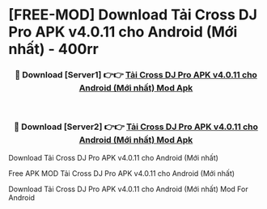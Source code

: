 # [FREE-MOD] Download Tải Cross DJ Pro APK v4.0.11 cho Android (Mới nhất) - 400rr


<div align="center">
<h3>🔴 Download [Server1] 👉👉 <a href="https://apk-comot.site?title=Tải_Cross_DJ_Pro_APK_v4.0.11_cho_Android_(Mới_nhất)">Tải Cross DJ Pro APK v4.0.11 cho Android (Mới nhất) Mod Apk</a></h3><br>

<h3>🔴 Download [Server2] 👉👉 <a href="https://apk-comot.site?title=Tải_Cross_DJ_Pro_APK_v4.0.11_cho_Android_(Mới_nhất)">Tải Cross DJ Pro APK v4.0.11 cho Android (Mới nhất) Mod Apk</a></h3>
</div>



Download Tải Cross DJ Pro APK v4.0.11 cho Android (Mới nhất) 

Free APK MOD Tải Cross DJ Pro APK v4.0.11 cho Android (Mới nhất) 

Download Tải Cross DJ Pro APK v4.0.11 cho Android (Mới nhất) Mod For Android
